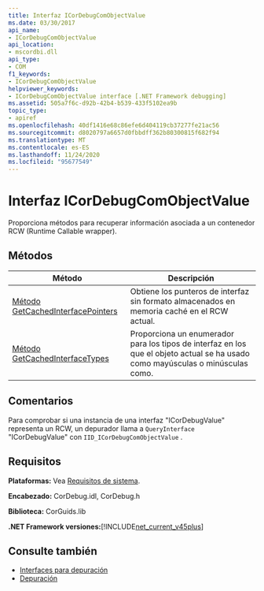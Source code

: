 ```yaml
---
title: Interfaz ICorDebugComObjectValue
ms.date: 03/30/2017
api_name:
- ICorDebugComObjectValue
api_location:
- mscordbi.dll
api_type:
- COM
f1_keywords:
- ICorDebugComObjectValue
helpviewer_keywords:
- ICorDebugComObjectValue interface [.NET Framework debugging]
ms.assetid: 505a7f6c-d92b-42b4-b539-433f5102ea9b
topic_type:
- apiref
ms.openlocfilehash: 40df1416e68c86efe6d404119cb37277fe21ac56
ms.sourcegitcommit: d8020797a6657d0fbbdff362b80300815f682f94
ms.translationtype: MT
ms.contentlocale: es-ES
ms.lasthandoff: 11/24/2020
ms.locfileid: "95677549"
---
```

# <a name="icordebugcomobjectvalue-interface"></a>Interfaz ICorDebugComObjectValue

Proporciona métodos para recuperar información asociada a un contenedor RCW (Runtime Callable wrapper).  
  
## <a name="methods"></a>Métodos  
  
|Método|Descripción|  
|------------|-----------------|  
|[Método GetCachedInterfacePointers](icordebugcomobjectvalue-getcachedinterfacepointers-method.md)|Obtiene los punteros de interfaz sin formato almacenados en memoria caché en el RCW actual.|  
|[Método GetCachedInterfaceTypes](icordebugcomobjectvalue-getcachedinterfacetypes-method.md)|Proporciona un enumerador para los tipos de interfaz en los que el objeto actual se ha usado como mayúsculas o minúsculas como.|  
  
## <a name="remarks"></a>Comentarios  

 Para comprobar si una instancia de una interfaz "ICorDebugValue" representa un RCW, un depurador llama a `QueryInterface` "ICorDebugValue" con `IID_ICorDebugComObjectValue` .  
  
## <a name="requirements"></a>Requisitos  

 **Plataformas:** Vea [Requisitos de sistema](../../get-started/system-requirements.md).  
  
 **Encabezado:** CorDebug.idl, CorDebug.h  
  
 **Biblioteca:** CorGuids.lib  
  
 **.NET Framework versiones:**[!INCLUDE[net_current_v45plus](../../../../includes/net-current-v45plus-md.md)]  
  
## <a name="see-also"></a>Consulte también

- [Interfaces para depuración](debugging-interfaces.md)
- [Depuración](index.md)

